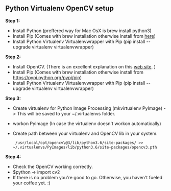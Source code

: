 ## Python Virtualenv OpenCV setup

**Step 1:**
 - Install Python (preffered way for Mac OsX is brew install python3)
 - Install Pip (Comes with brew installation otherwise install from [here](https://pypi.python.org/pypi/pip))
 - Install Python Virtualenv Virtualenvwrapper with Pip (pip install --upgrade virtualenv virtualenvwrapper)

**Step 2:**
 - Install OpenCV. (There is an excellent explanation on this [web site](https://www.pyimagesearch.com/2016/12/19/install-opencv-3-on-macos-with-homebrew-the-easy-way/). )
 - Install Pip (Comes with brew installation otherwise install from https://pypi.python.org/pypi/pip)
 - Install Python Virtualenv Virtualenvwrapper with Pip (pip install --upgrade virtualenv virtualenvwrapper)

**Step 3:**
 - Create virtualenv for Python Image Processing (mkvirtualenv PyImage) -> This will be saved to your
		 ~/.virtualenvs folder.
 - workon PyImage (In case the virtualenv doesn't workon automatically)
 - Create path between your virtualenv and OpenCV lib in your system. 

		/usr/local/opt/opencv\@3/lib/python3.6/site-packages/ >> ~/.virtualenvs/PyImages/lib/python3.6/site-packages/opencv3.pth

**Step 4:**
 - Check the OpenCV working correctly.
 - $python -> import cv2
 - If there is no problem you're good to go. Otherwise, you haven't fueled your coffee yet. :)
